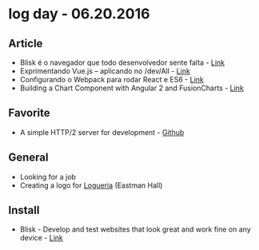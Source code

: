 # log day - 06.20.2016

## Article 

- Blisk é o navegador que todo desenvolvedor sente falta - [Link](http://tableless.com.br/blisk-e-o-navegador-que-todo-desenvolvedor-tem-saudades/)
- Exprimentando Vue.js – aplicando no /dev/All - [Link](http://www.itexto.net/devkico/?p=2500)
- Configurando o Webpack para rodar React e ES6 - [Link](https://willianjusten.com.br/configurando-o-webpack-para-rodar-react-e-es6/)
- Building a Chart Component with Angular 2 and FusionCharts - [Link](https://www.sitepoint.com/chart-component-angular2-fusioncharts/)


## Favorite

- A simple HTTP/2 server for development - [Github](https://github.com/GoogleChrome/simplehttp2server)


## General 

- Looking for a job
- Creating a logo for [Logueria](https://www.logueria.com.br/) (Eastman Hall)


## Install

- Blisk - Develop and test websites that look great and work fine on any device - [Link](https://blisk.io/)
